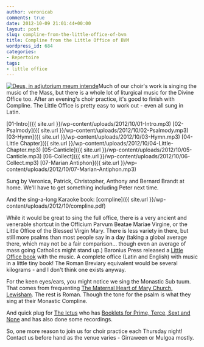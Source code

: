 ```yaml
---
author: veronicab
comments: true
date: 2012-10-09 21:01:44+00:00
layout: post
slug: compline-from-the-little-office-of-bvm
title: Compline from the Little Office of BVM
wordpress_id: 684
categories:
- Repertoire
tags:
- little office
---
```


[![Deus, in adjutorium meum intende](http://upload.wikimedia.org/wikipedia/commons/thumb/0/0e/Boucicaut-Meister.jpg/184px-Boucicaut-Meister.jpg)](http://commons.wikimedia.org/wiki/File:Boucicaut-Meister.jpg)Much of our choir's work is singing the music of the Mass, but there is a whole lot of liturgical music for the Divine Office too.  After an evening's choir practice, it's good to finish with Compline.  The Little Office is pretty easy to work out - even all sung in Latin.

[01-Intro]({{ site.url }}/wp-content/uploads/2012/10/01-Intro.mp3)
[02-Psalmody]({{ site.url }}/wp-content/uploads/2012/10/02-Psalmody.mp3)
[03-Hymn]({{ site.url }}/wp-content/uploads/2012/10/03-Hymn.mp3)
[04-Little Chapter]({{ site.url }}/wp-content/uploads/2012/10/04-Little-Chapter.mp3)
[05-Canticle]({{ site.url }}/wp-content/uploads/2012/10/05-Canticle.mp3)
[06-Collect]({{ site.url }}/wp-content/uploads/2012/10/06-Collect.mp3)
[07-Marian Antiphon]({{ site.url }}/wp-content/uploads/2012/10/07-Marian-Antiphon.mp3)

Sung by Veronica, Patrick, Christopher, Anthony and Bernard Brandt at home.  We'll have to get something including Peter next time.

And the sing-a-long Karaoke book:
[compline]({{ site.url }}/wp-content/uploads/2012/10/compline.pdf)

While it would be great to sing the full office, there is a very ancient and venerable shortcut in the Officium Parvum Beatae Mariae Virgine, or the Little Office of the Blessed Virgin Mary.  There is less variety in there, but still more psalms than most people say in a day (taking a global average there, which may not be a fair comparison...  though even an average of mass going Catholics might stand up.)  Baronius Press released a [Little Office book](http://www.baroniuspress.com/book.php?wid=56&bid=47) with the music.  A complete office (Latin and English) with music in a little tiny book!  The Roman Breviary equivalent would be several kilograms - and I don't think one exists anyway.

For the keen eyes/ears, you might notice we sing the Monastic Sub tuum.  That comes from frequenting [The Maternal Heart of Mary Church, Lewisham](http://maternalheart.org).  The rest is Roman.  Though the tone for the psalm is what they sing at their Monastic Compline.

And quick plug for [The Ictus](http://liberreader.wordpress.com) who has [Booklets for Prime, Terce, Sext and None](http://liberreader.wordpress.com/2012/01/27/little-office-booklets-for-prime-terce-sext-and-none/) and has also done some recordings.

So, one more reason to join us for choir practice each Thursday night!  Contact us before hand as the venue varies - Girraween or Mulgoa mostly.
